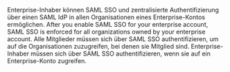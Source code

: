 Enterprise-Inhaber können SAML SSO und zentralisierte Authentifizierung über einen SAML IdP in allen Organisationen eines Enterprise-Kontos ermöglichen. After you enable SAML SSO for your enterprise account, SAML SSO is enforced for all organizations owned by your enterprise account. Alle Mitglieder müssen sich über SAML SSO authentifizieren, um auf die Organisationen zuzugreifen, bei denen sie Mitglied sind. Enterprise-Inhaber müssen sich über SAML SSO authentifizieren, wenn sie auf ein Enterprise-Konto zugreifen.
